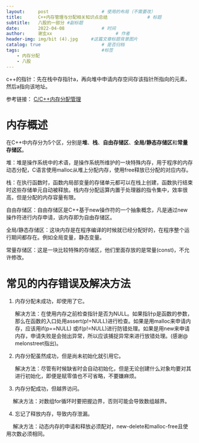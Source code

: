 ```yaml
---
layout:     post   				    # 使用的布局（不需要改）
title:      C++内存管理与分配相关知识点总结				# 标题 
subtitle:   八股的一部分 #副标题
date:       2022-04-08 				# 时间
author:     谢玄xx 						# 作者
header-img: img/bit (4).jpg 	#这篇文章标题背景图片
catalog: true 						# 是否归档
tags:								#标签
    - 内存分配
    - 八股
---
```


c++的指针：先在栈中存指针a，再向堆中申请内存空间存该指针所指向的元素，然后a指向该地址。

参考链接： [C/C++内存分配管理](https://blog.csdn.net/u010183728/article/details/81629706)

# 内存概述

在C++中内存分为5个区，分别是**堆**、**栈**、**自由存储区**、**全局/静态存储区**和**常量存储区**。

堆：堆是操作系统中的术语，是操作系统所维护的一块特殊内存，用于程序的内存动态分配，C语言使用malloc从堆上分配内存，使用free释放已分配的对应内存。

栈：在执行函数时，函数内局部变量的存储单元都可以在栈上创建，函数执行结束时这些存储单元自动被释放。栈内存分配运算内置于处理器的指令集中，效率很高，但是分配的内存容量有限。

自由存储区：自由存储区是C++基于new操作符的一个抽象概念，凡是通过new操作符进行内存申请，该内存即为自由存储区。

全局/静态存储区：这块内存是在程序编译的时候就已经分配好的，在程序整个运行期间都存在。例如全局变量，静态变量。

常量存储区：这是一块比较特殊的存储区，他们里面存放的是常量(const)，不允许修改。

# 常见的内存错误及解决方法

1. 内存分配未成功，却使用了它。

   解决方法：在使用内存之前检查指针是否为NULL。如果指针p是函数的参数，那么在函数的入口处用assert(p!=NULL)进行检查。如果是用malloc来申请内存，应该用if(p==NULL) 或if(p!=NULL)进行防错处理。如果是用new来申请内存，申请失败是会抛出异常，所以应该捕捉异常来进行放错处理。(感谢@ melonstreet指出)。

2. 内存分配虽然成功，但是尚未初始化就引用它。

   解决方法：尽管有时候缺省时会自动初始化，但是无论创建什么对象均要对其进行初始化，即便是赋零值也不可省略，不要嫌麻烦。

3. 内存分配成功，但越界访问。

　 解决方法：对数组for循环时要把握边界，否则可能会导致数组越界。

4. 忘记了释放内存，导致内存泄漏。

　 解决方法：动态内存的申请和释放必须配对，new-delete和malloc-free且使用次数必须相同。



